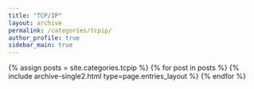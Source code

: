 ```yaml
---
title: "TCP/IP"
layout: archive
permalink: /categories/tcpip/
author_profile: true
sidebar_main: true
---
```


{% assign posts = site.categories.tcpip %}
{% for post in posts %} 
  {% include archive-single2.html type=page.entries_layout %} 
{% endfor %}
